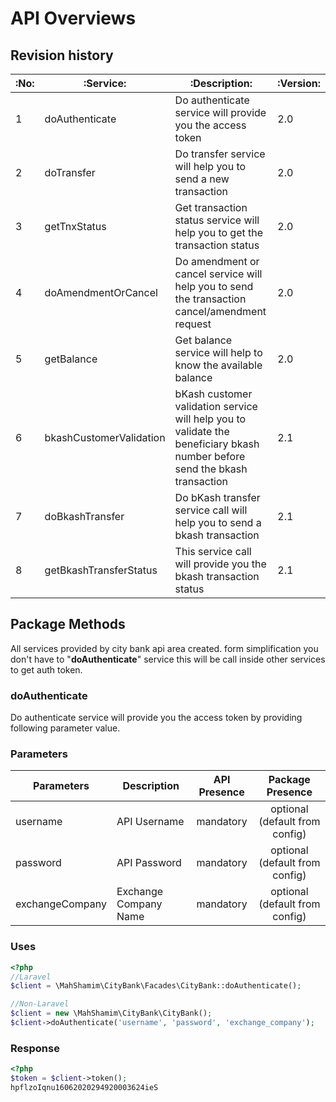 # API Overviews

## Revision history

|:No:|:Service:|:Description:|:Version:|
|--|-------|-----------|-------|
|1| doAuthenticate | Do authenticate service will provide you the access token| 2.0 | 
|2| doTransfer | Do transfer service will help you to send a new transaction|2.0|
|3| getTnxStatus | Get transaction status service will help you to get the transaction status|2.0| 
|4| doAmendmentOrCancel | Do amendment or cancel service will help you to send the transaction cancel/amendment request|2.0|
|5| getBalance |Get balance service will help to know the available balance|2.0| 
|6| bkashCustomerValidation |bKash customer validation service will help you to validate the beneficiary bkash number before send the bkash transaction|2.1| 
|7| doBkashTransfer |Do bKash transfer service call will help you to send a bkash transaction|2.1| 
|8| getBkashTransferStatus |This service call will provide you the bkash transaction status|2.1|

## Package Methods

All services provided by city bank api area created. form simplification you don't have to "**doAuthenticate**" service
this will be call inside other services to get auth token.

### doAuthenticate

Do authenticate service will provide you the access token by providing following parameter value.

### Parameters
|Parameters|Description|API Presence|Package Presence|
|----------|-----------|:------:|:------:|
|username | API Username | mandatory | optional (default from config) |
|password | API Password | mandatory | optional (default from config) |
|exchangeCompany | Exchange Company Name | mandatory | optional (default from config) |


### Uses

```php
<?php 
//Laravel
$client = \MahShamim\CityBank\Facades\CityBank::doAuthenticate();

//Non-Laravel
$client = new \MahShamim\CityBank\CityBank();
$client->doAuthenticate('username', 'password', 'exchange_company');
```

### Response
```php
<?php
$token = $client->token();
hpflzoIqnu16062020294920003624ieS
```



